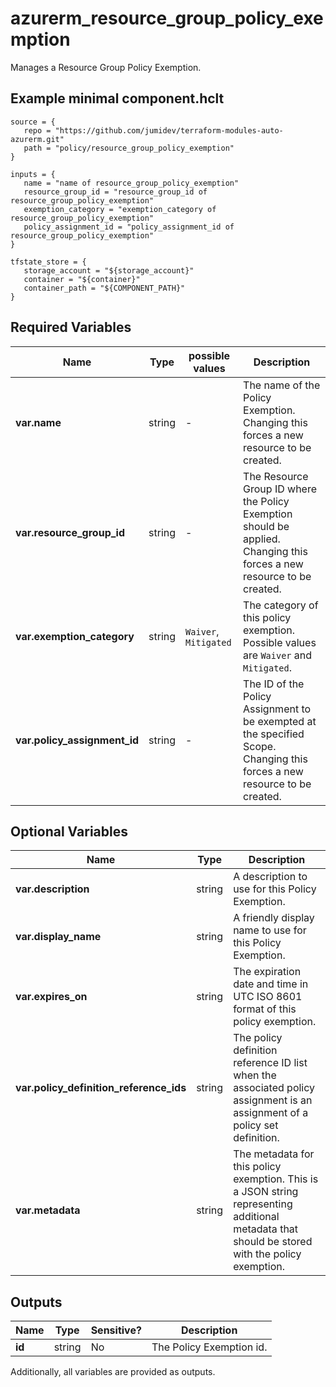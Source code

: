 # azurerm_resource_group_policy_exemption

Manages a Resource Group Policy Exemption.

## Example minimal component.hclt

```hcl
source = {
   repo = "https://github.com/jumidev/terraform-modules-auto-azurerm.git" 
   path = "policy/resource_group_policy_exemption" 
}

inputs = {
   name = "name of resource_group_policy_exemption" 
   resource_group_id = "resource_group_id of resource_group_policy_exemption" 
   exemption_category = "exemption_category of resource_group_policy_exemption" 
   policy_assignment_id = "policy_assignment_id of resource_group_policy_exemption" 
}

tfstate_store = {
   storage_account = "${storage_account}" 
   container = "${container}" 
   container_path = "${COMPONENT_PATH}" 
}

```

## Required Variables

| Name | Type |  possible values |  Description |
| ---- | --------- |  ----------- | ----------- |
| **var.name** | string |  -  |  The name of the Policy Exemption. Changing this forces a new resource to be created. | 
| **var.resource_group_id** | string |  -  |  The Resource Group ID where the Policy Exemption should be applied. Changing this forces a new resource to be created. | 
| **var.exemption_category** | string |  `Waiver`, `Mitigated`  |  The category of this policy exemption. Possible values are `Waiver` and `Mitigated`. | 
| **var.policy_assignment_id** | string |  -  |  The ID of the Policy Assignment to be exempted at the specified Scope. Changing this forces a new resource to be created. | 

## Optional Variables

| Name | Type |  Description |
| ---- | --------- |  ----------- |
| **var.description** | string |  A description to use for this Policy Exemption. | 
| **var.display_name** | string |  A friendly display name to use for this Policy Exemption. | 
| **var.expires_on** | string |  The expiration date and time in UTC ISO 8601 format of this policy exemption. | 
| **var.policy_definition_reference_ids** | string |  The policy definition reference ID list when the associated policy assignment is an assignment of a policy set definition. | 
| **var.metadata** | string |  The metadata for this policy exemption. This is a JSON string representing additional metadata that should be stored with the policy exemption. | 



## Outputs

| Name | Type | Sensitive? | Description |
| ---- | ---- | --------- | --------- |
| **id** | string | No  | The Policy Exemption id. | 

Additionally, all variables are provided as outputs.
